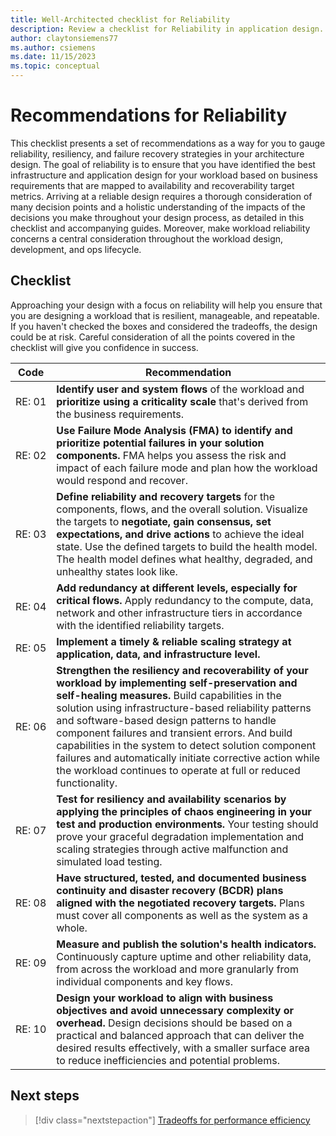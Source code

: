 ```yaml
---
title: Well-Architected checklist for Reliability
description: Review a checklist for Reliability in application design. Considerations include uptime (availability), high resiliency, low latency, and cost.
author: claytonsiemens77
ms.author: csiemens
ms.date: 11/15/2023
ms.topic: conceptual
---
```

# Recommendations for Reliability

This checklist presents a set of recommendations as a way for you to gauge reliability, resiliency, and failure recovery strategies in your architecture design. The goal of reliability is to ensure that you have identified the best infrastructure and application design for your workload based on business requirements that are mapped to availability and recoverability target metrics. Arriving at a reliable design requires a thorough consideration of many decision points and a holistic understanding of the impacts of the decisions you make throughout your design process, as detailed in this checklist and accompanying guides. Moreover, make workload reliability concerns a central consideration throughout the workload design, development, and ops lifecycle.

## Checklist 

Approaching your design with a focus on reliability will help you ensure that you are designing a workload that is resilient, manageable, and repeatable. If you haven't checked the boxes and considered the tradeoffs, the design could be at risk. Careful consideration of all the points covered in the checklist will give you confidence in success.

|Code  |Recommendation  |
|-|-|
|RE:&nbsp;01     |  **Identify user and system flows** of the workload and **prioritize using a criticality scale** that's derived from the business requirements.       |
|RE:&nbsp;02     |  **Use Failure Mode Analysis (FMA) to identify and prioritize potential failures in your solution components.** FMA helps you assess the risk and impact of each failure mode and plan how the workload would respond and recover.       |
|RE:&nbsp;03     |   **Define reliability and recovery targets** for the components, flows, and the overall solution. Visualize the targets to **negotiate, gain consensus, set expectations, and drive actions** to achieve the ideal state. Use the defined targets to build the health model. The health model defines what healthy, degraded, and unhealthy states look like.      |
|RE:&nbsp;04     | **Add redundancy at different levels, especially for critical flows.** Apply redundancy to the compute, data, network and other infrastructure tiers in accordance with the identified reliability targets.        |
|RE:&nbsp;05     | **Implement a timely & reliable scaling strategy at application, data, and infrastructure level.**        |
|RE:&nbsp;06     |  **Strengthen the resiliency and recoverability of your workload by implementing self-preservation and self-healing measures.** Build capabilities in the solution using infrastructure-based reliability patterns and software-based design patterns to handle component failures and transient errors. And build capabilities in the system to detect solution component failures and automatically initiate corrective action while the workload continues to operate at full or reduced functionality.       |
|RE:&nbsp;07      |  **Test for resiliency and availability scenarios by applying the principles of chaos engineering in your test and production environments.** Your testing should prove your graceful degradation implementation and scaling strategies through active malfunction and simulated load testing.       |
|RE:&nbsp;08     |  **Have structured, tested, and documented business continuity and disaster recovery (BCDR) plans aligned with the negotiated recovery targets.** Plans must cover all components as well as the system as a whole.       |
|RE:&nbsp;09     |  **Measure and publish the solution's health indicators.** Continuously capture uptime and other reliability data, from across the workload and more granularly from individual components and key flows.       |
|RE:&nbsp;10     |  **Design your workload to align with business objectives and avoid unnecessary complexity or overhead.** Design decisions should be based on a practical and balanced approach that can deliver the desired results effectively, with a smaller surface area to reduce inefficiencies and potential problems.       |

## Next steps

> [!div class="nextstepaction"]
> [Tradeoffs for performance efficiency](tradeoffs.md)